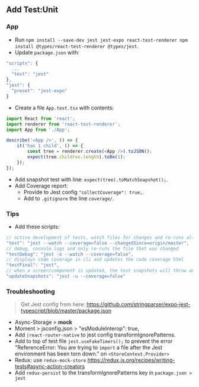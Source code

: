 ## Add Test:Unit

### App
- Run `npm install --save-dev jest jest-expo react-test-renderer npm install @types/react-test-renderer @types/jest`.
- Update `package.json` with:
```javascript
"scripts": {
  ...
  "test": "jest"
},
"jest": {
  "preset": "jest-expo"
}
```
- Create a file `App.test.tsx` with contents:
```javascript
import React from 'react';
import renderer from 'react-test-renderer';
import App from './App';

describe('<App />', () => {
    it('has 1 child', () => {
        const tree = renderer.create(<App />).toJSON();
        expect(tree.children.length).toBe(1);
    });
});
```
- Add snapshot test with line: `expect(tree).toMatchSnapshot();`.
- Add Coverage report:
  - Provide to Jest config `"collectCoverage": true,`.
  - Add to `.gitignore` the line `coverage/`.

### Tips
- Add these scripts:
```javascript
// active development of tests, watch files for changes and re-runs all tests
"test": "jest --watch --coverage=false --changedSince=origin/master",
// debug, console.logs and only re-runs the file that was changed
"testDebug": "jest -o --watch --coverage=false",
// displays code coverage in cli and updates the code coverage html
"testFinal": "jest",
// when a screen/component is updated, the test snapshots will throw an error, this updates them
"updateSnapshots": "jest -u --coverage=false"
```

### Troubleshooting
> Get Jest config from here: https://github.com/stringparser/expo-jest-typescript/blob/master/package.json
- Async-Storage > __mock__
- Moment > jsconfig.json > "esModuleInterop": true,
- Add `|react-router-native` to jest config transformIgnorePatterns.
- Add to top of test file `jest.useFakeTimers();` to prevent the error "ReferenceError: You are trying to `import` a file after the Jest environment has been torn down." on `<StoreContext.Provider>`
- Redux: use `redux-mock-store` https://redux.js.org/recipes/writing-tests#async-action-creators
- Add `redux-persist` to the transformIgnorePatterns key in `package.json > jest`
